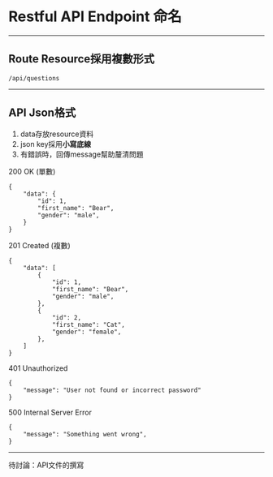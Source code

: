 # Restful API Endpoint 命名

---
## Route Resource採用複數形式
```
/api/questions
```

---
## API Json格式

1. data存放resource資料
2. json key採用**小寫底線**
3. 有錯誤時，回傳message幫助釐清問題

200 OK (單數)
```
{
    "data": {
        "id": 1,
        "first_name": "Bear",
        "gender": "male",
    }
}
```

201 Created (複數)
```
{
    "data": [
        {
            "id": 1,
            "first_name": "Bear",
            "gender": "male",
        },
        {
            "id": 2,
            "first_name": "Cat",
            "gender": "female",
        },
    ]
}
```

401 Unauthorized
```
{
    "message": "User not found or incorrect password"
}
```

500 Internal Server Error
```
{
    "message": "Something went wrong",
}
```

---

待討論：API文件的撰寫
